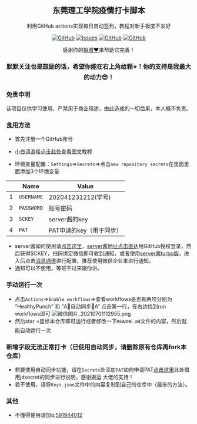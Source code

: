 
<p align="center">
 <h2 align="center">东莞理工学院疫情打卡脚本</h2>
 <p align="center">利用GitHub actions实现每日自动签到，教程对新手极度不友好</p>
</p>
  <p align="center">
    <a href="https://github.com/mimiranda0111/covid19-2021/blob/master/LICENSE"><img alt="GitHub" src="https://img.shields.io/github/license/mimiranda0111/covid19-2021.svg?label=License&style=for-the-badge"></a>
 <a href="https://github.com/mimiranda0111/covid19-2021/issues"><img alt="Issues" src="https://img.shields.io/github/issues/mimiranda0111/covid19-2021?color=0088ff&style=for-the-badge" /></a>
    <a href="https://github.com/mimiranda0111/covid19-2021/stargazers"><img alt="GitHub" src="https://img.shields.io/github/stars/mimiranda0111/covid19-2021.svg?label=Stars&style=for-the-badge"></a>
    <a href="https://github.com/mimiranda0111/covid19-2021/stargazers"><img alt="GitHub" src="https://img.shields.io/github/forks/mimiranda0111/covid19-2021.svg?label=Fork&style=for-the-badge"></a>
 <br />
  </p>
<p align="center">感谢你的<a href="">捐赠❤</a>来帮助它完善！
<br />
<h3 align="center">默默关注也是鼓励的话，希望你能在右上角给颗⭐！你的支持是我最大的动力😎！</h3>


### 免责申明
    
该项目仅供学习使用，严禁用于商业用途，由此造成的一切后果，本人概不负责。

### 食用方法
- 首先注册一个GitHub账号

- [小白请直接点击此处查看图文教程](https://share.weiyun.com/C8Av7vpu)

- 环境变量配置：`Settings`=>`Secrets`=>点击`new repository secrets`在里面里面添加3个环境变量

 |   | Name | Value |
 | - | - | - |
 |1| `USERNAME` | 202041231212(学号)|
 |2| `PASSWORD` | 账号密码 |
 |3| `SCKEY` | server酱的key |
 |4| `PAT` | PAT申请的key（用于同步） |


- server酱如何使用请[点击这里](https://zhuanlan.zhihu.com/p/108201220?from_voters_page=true)，[server酱地址点击直达](http://sc.ftqq.com/3.version)用GitHub授权登录，然后获得SCKEY，扫码绑定微信即可收到通知，或者使用[server酱turbo版](https://sct.ftqq.com/)，进入后点击[消息通道](https://sct.ftqq.com/forward)进行配置，推荐使用微信企业来进行通知。
- 通知可以不使用，等班干过来跟你讲。

### 手动运行一次

- 点击`Actions`=>`Enable workflows`=>查看workflows是否有两项分别为 “HealthyPunch” 和 “A🔄自动同步🔄A” 点击第一行，在右边找到run workflows即可
![微信图片_20210701112955.png](https://i.loli.net/2021/07/05/HVXImoLlkNyu6Mr.png)
- 然后star ⭐星标本仓库即可运行或者修改一下`README.md`文件的内容，然后就能自动运行一次

### 新增字段无法正常打卡（已使用自动同步，请删除原有仓库再fork本仓库）
- 若要使用自动同步功能，请在`Secrets`处添加`PAT`如何申请PAT[点击这里](https://gitee.com/miranda0111/JDscret/blob/main/backup/reposync.md)此处借用jdsecret的同步进行说明，感谢搬运 大佬的支持！
- 若不使用，请将`Keys.json`文件中的内容复制到自己的仓库中（最笨的方法）。

### 其他

- 不懂得使用请加q:[591944012](https://im.qq.com/index)


